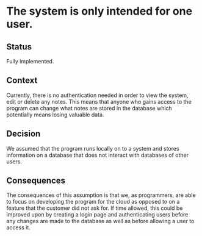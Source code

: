 # The system is only intended for one user. 

## Status
Fully implemented.

## Context
Currently, there is no authentication needed in order to view the system, edit or delete any notes. This means that anyone who gains access to the program can change what notes are stored in the database which potentially means losing valuable data.

## Decision
We assumed that the program runs locally on to a system and stores information on a database that does not interact with databases of other users.

## Consequences
The consequences of this assumption is that we, as programmers, are able to focus on developing the program for the cloud as opposed to on a feature that the customer did not ask for. If time allowed, this could be improved upon by creating a login page and authenticating users before any changes are made to the database as well as before allowing a user to access it.
